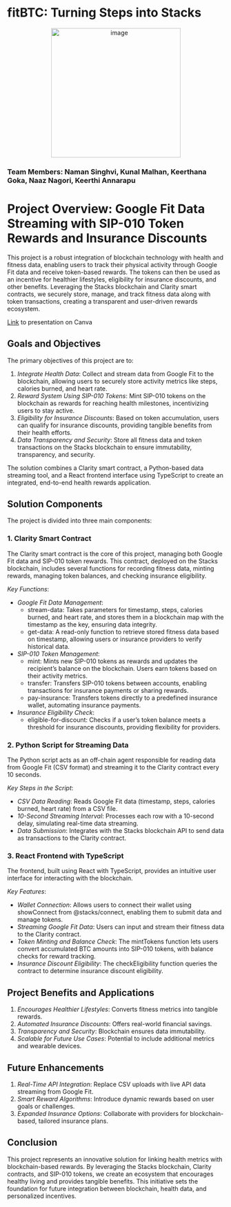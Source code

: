 # fitBTC: Turning Steps into Stacks
<p align="center">
  <img src="https://github.com/user-attachments/assets/7b572a34-354f-43b1-b317-204809415bb3" width="300" alt="image">
</p>

### Team Members: Naman Singhvi, Kunal Malhan, Keerthana Goka, Naaz Nagori, Keerthi Annarapu

# Project Overview: Google Fit Data Streaming with SIP-010 Token Rewards and Insurance Discounts

This project is a robust integration of blockchain technology with health and fitness data, enabling users to track their physical activity through Google Fit data and receive token-based rewards. The tokens can then be used as an incentive for healthier lifestyles, eligibility for insurance discounts, and other benefits. Leveraging the Stacks blockchain and Clarity smart contracts, we securely store, manage, and track fitness data along with token transactions, creating a transparent and user-driven rewards ecosystem.

[Link](https://www.canva.com/design/DAGWFzEnNIo/m9a4mjknNfQLZyWOfHensw/edit) to presentation on Canva

## Goals and Objectives
The primary objectives of this project are to:
1. *Integrate Health Data*: Collect and stream data from Google Fit to the blockchain, allowing users to securely store activity metrics like steps, calories burned, and heart rate.
2. *Reward System Using SIP-010 Tokens*: Mint SIP-010 tokens on the blockchain as rewards for reaching health milestones, incentivizing users to stay active.
3. *Eligibility for Insurance Discounts*: Based on token accumulation, users can qualify for insurance discounts, providing tangible benefits from their health efforts.
4. *Data Transparency and Security*: Store all fitness data and token transactions on the Stacks blockchain to ensure immutability, transparency, and security.

The solution combines a Clarity smart contract, a Python-based data streaming tool, and a React frontend interface using TypeScript to create an integrated, end-to-end health rewards application.

## Solution Components
The project is divided into three main components:

### 1. Clarity Smart Contract
The Clarity smart contract is the core of this project, managing both Google Fit data and SIP-010 token rewards. This contract, deployed on the Stacks blockchain, includes several functions for recording fitness data, minting rewards, managing token balances, and checking insurance eligibility.

*Key Functions*:
- *Google Fit Data Management*:
  - stream-data: Takes parameters for timestamp, steps, calories burned, and heart rate, and stores them in a blockchain map with the timestamp as the key, ensuring data integrity.
  - get-data: A read-only function to retrieve stored fitness data based on timestamp, allowing users or insurance providers to verify historical data.
- *SIP-010 Token Management*:
  - mint: Mints new SIP-010 tokens as rewards and updates the recipient’s balance on the blockchain. Users earn tokens based on their activity metrics.
  - transfer: Transfers SIP-010 tokens between accounts, enabling transactions for insurance payments or sharing rewards.
  - pay-insurance: Transfers tokens directly to a predefined insurance wallet, automating insurance payments.
- *Insurance Eligibility Check*:
  - eligible-for-discount: Checks if a user’s token balance meets a threshold for insurance discounts, providing flexibility for providers.

### 2. Python Script for Streaming Data
The Python script acts as an off-chain agent responsible for reading data from Google Fit (CSV format) and streaming it to the Clarity contract every 10 seconds.

*Key Steps in the Script*:
- *CSV Data Reading*: Reads Google Fit data (timestamp, steps, calories burned, heart rate) from a CSV file.
- *10-Second Streaming Interval*: Processes each row with a 10-second delay, simulating real-time data streaming.
- *Data Submission*: Integrates with the Stacks blockchain API to send data as transactions to the Clarity contract.

### 3. React Frontend with TypeScript
The frontend, built using React with TypeScript, provides an intuitive user interface for interacting with the blockchain.

*Key Features*:
- *Wallet Connection*: Allows users to connect their wallet using showConnect from @stacks/connect, enabling them to submit data and manage tokens.
- *Streaming Google Fit Data*: Users can input and stream their fitness data to the Clarity contract.
- *Token Minting and Balance Check*: The mintTokens function lets users convert accumulated BTC amounts into SIP-010 tokens, with balance checks for reward tracking.
- *Insurance Discount Eligibility*: The checkEligibility function queries the contract to determine insurance discount eligibility.

## Project Benefits and Applications
1. *Encourages Healthier Lifestyles*: Converts fitness metrics into tangible rewards.
2. *Automated Insurance Discounts*: Offers real-world financial savings.
3. *Transparency and Security*: Blockchain ensures data immutability.
4. *Scalable for Future Use Cases*: Potential to include additional metrics and wearable devices.

## Future Enhancements
1. *Real-Time API Integration*: Replace CSV uploads with live API data streaming from Google Fit.
2. *Smart Reward Algorithms*: Introduce dynamic rewards based on user goals or challenges.
3. *Expanded Insurance Options*: Collaborate with providers for blockchain-based, tailored insurance plans.

## Conclusion
This project represents an innovative solution for linking health metrics with blockchain-based rewards. By leveraging the Stacks blockchain, Clarity contracts, and SIP-010 tokens, we create an ecosystem that encourages healthy living and provides tangible benefits. This initiative sets the foundation for future integration between blockchain, health data, and personalized incentives.
